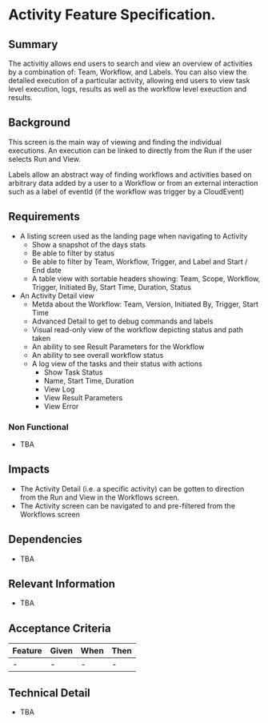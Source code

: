 # Activity Feature Specification.

## Summary

The activitiy allows end users to search and view an overview of activities by a combination of: Team, Workflow, and Labels. You can also view the detailed execution of a particular activity, allowing end users to view task level execution, logs, results as well as the workflow level exeuction and results.

## Background

This screen is the main way of viewing and finding the individual executions. An execution can be linked to directly from the Run if the user selects Run and View.

Labels allow an abstract way of finding workflows and activities based on arbitrary data added by a user to a Workflow or from an external interaction such as a label of eventId (if the workflow was trigger by a CloudEvent)

## Requirements

- A listing screen used as the landing page when navigating to Activity
    - Show a snapshot of the days stats
    - Be able to filter by status
    - Be able to filter by Team, Workflow, Trigger, and Label and Start / End date
    - A table view with sortable headers showing: Team, Scope, Workflow, Trigger, Initiated By, Start Time, Duration, Status
- An Activity Detail view
    - Metda about the Workflow: Team, Version, Initiated By, Trigger, Start Time
    - Advanced Detail to get to debug commands and labels
    - Visual read-only view of the workflow depicting status and path taken
    - An ability to see Result Parameters for the Workflow
    - An ability to see overall workflow status
    - A log view of the tasks and their status with actions
        - Show Task Status
        - Name, Start Time, Duration
        - View Log
        - View Result Parameters
        - View Error

### Non Functional

- TBA

## Impacts

- The Activity Detail (i.e. a specific activity) can be gotten to direction from the Run and View in the Workflows screen.
- The Activity screen can be navigated to and pre-filtered from the Workflows screen

## Dependencies

- TBA

## Relevant Information

- TBA

## Acceptance Criteria

| Feature | Given | When | Then
| --- | --- | --- | --- |
| - | - | - | - |

## Technical Detail

- TBA